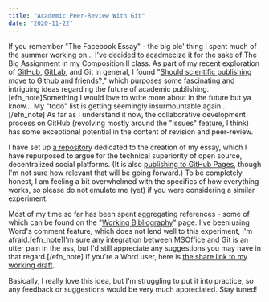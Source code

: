 ```yaml
---
title: "Academic Peer-Review With Git"
date: "2020-11-22"
---
```


If you remember "The Facebook Essay" - the big ole' thing I spent much of the summer working on... I've decided to acadmecize it for the sake of The Big Assignment in my Composition II class. As part of my recent exploration of [GitHub](https://github.com/extratone), [GitLab](https://gitlab.com/DavidBlue), and Git in general, I found "[Should scientific publishing move to Github and friends?](https://grasshoppermouse.github.io/2019/07/12/should-scientific-publishing-move-to-github-and-friends/)," which purposes some fascinating and intriguing ideas regarding the future of academic publishing.\[efn\_note\]Something I would love to write more about in the future but ya know... My "todo" list is getting seemingly insurmountable again...\[/efn\_note\] As far as I understand it now, the collaborative development process on GitHub (revolving mostly around the "Issues" feature, I think) has some exceptional potential in the content of revision and peer-review.

I have set up [a repository](https://github.com/extratone/bigblue) dedicated to the creation of my essay, which I have repurposed to argue for the technical superiority of open source, decentralized social platforms. (It is also [publishing to GitHub Pages](https://github.com/extratone/bigblue), though I'm not sure how relevant that will be going forward.) To be completely honest, I am feeling a bit overwhelmed with the specifics of how everything works, so please do not emulate me (yet) if you were considering a similar experiment.

Most of my time so far has been spent aggregating references - some of which can be found on the "[Working Bibliography](https://extratone.github.io/bigblue/sources/Bibliography)" page. I've been using Word's comment feature, which does not lend well to this experiment, I'm afraid.\[efn\_note\]I'm sure any integration between MSOffice and Git is an utter pain in the ass, but I'd still appreciate any suggestions you may have in that regard.\[/efn\_note\] If you're a Word user, here is [the share link to my working draft](https://eileenlong-my.sharepoint.com/:w:/g/personal/david_eileenlonglcsw_com/EcnB_3AfhsZHmGj0GYgT65cBAfKKCTbViZNpuh8aykciDA?e=cbYpkN).

Basically, I really love this idea, but I'm struggling to put it into practice, so any feedback or suggestions would be very much appreciated. Stay tuned!
